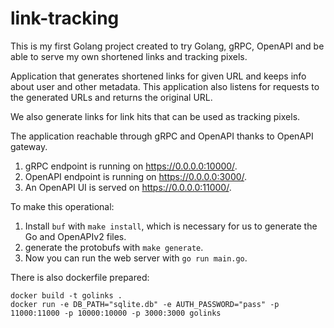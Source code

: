 # link-tracking

This is my first Golang project created to try Golang, gRPC, OpenAPI and be able to serve my own shortened links and tracking pixels.

Application that generates shortened links for given URL and keeps info about user and other metadata. This application also listens for requests to the generated URLs and returns the original URL.

We also generate links for link hits that can be used as tracking pixels.

The application reachable through gRPC and OpenAPI thanks to OpenAPI gateway.

1. gRPC endpoint is running on https://0.0.0.0:10000/.
2. OpenAPI endpoint is running on https://0.0.0.0:3000/.
3. An OpenAPI UI is served on https://0.0.0.0:11000/.

To make this operational:
1. Install `buf` with `make install`, which is necessary for us to generate the Go and OpenAPIv2 files.
2. generate the protobufs with `make generate`.
3. Now you can run the web server with `go run main.go`.


There is also dockerfile prepared:

```
docker build -t golinks .
docker run -e DB_PATH="sqlite.db" -e AUTH_PASSWORD="pass" -p 11000:11000 -p 10000:10000 -p 3000:3000 golinks
```